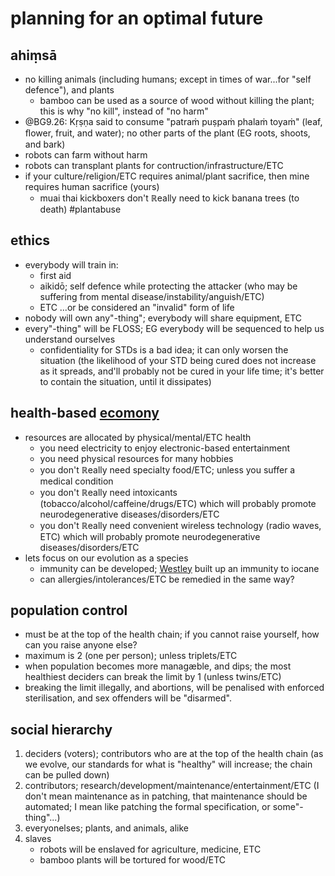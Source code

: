 # planning for an optimal future

## ahiṃsā
* no killing animals (including humans; except in times of war...for "self defence"), and plants
	* bamboo can be used as a source of wood without killing the plant; this is why "no kill", instead of "no harm"
* @BG9.26: Kṛṣṇa said to consume "patraṁ puṣpaṁ phalaṁ toyaṁ" (leaf, ﬂower, fruit, and water); no other parts of the plant (EG roots, shoots, and bark)
* robots can farm without harm
* robots can transplant plants for contruction/infrastructure/ETC
* if your culture/religion/ETC requires animal/plant sacrifice, then mine requires human sacrifice (yours)
	* muai thai kickboxers don't ℝeally need to kick banana trees (to death) #plantabuse

## ethics
* everybody will train in:
	* first aid
	* aikidō; self defence while protecting the attacker (who may be suffering from mental disease/instability/anguish/ETC)
	* ETC ...or be considered an "invalid" form of life
* nobody will own any"-thing"; everybody will share equipment, ETC
* every"-thing" will be FLOSS; EG everybody will be sequenced to help us understand ourselves
	* confidentiality for STDs is a bad idea; it can only worsen the situation (the likelihood of your STD being cured does not increase as it spreads, and'll probably not be cured in your life time; it's better to contain the situation, until it dissipates)

## health-based [ecomony](https://en.wikipedia.org/wiki/Idiocracy)
* resources are allocated by physical/mental/ETC health
	* you need electricity to enjoy electronic-based entertainment
	* you need physical resources for many hobbies
	* you don't ℝeally need specialty food/ETC; unless you suffer a medical condition
	* you don't ℝeally need intoxicants (tobacco/alcohol/caffeine/drugs/ETC) which will probably promote neurodegenerative diseases/disorders/ETC
	* you don't ℝeally need convenient wireless technology (radio waves, ETC) which will probably promote neurodegenerative diseases/disorders/ETC
* lets focus on our evolution as a species
	* immunity can be developed; [Westley](https://en.wikipedia.org/wiki/The_Princess_Bride_(film)) built up an immunity to iocane
	* can allergies/intolerances/ETC be remedied in the same way?

## population control
* must be at the top of the health chain; if you cannot raise yourself, how can you raise anyone else?
* maximum is 2 (one per person); unless triplets/ETC
* when population becomes more managæble, and dips; the most healthiest deciders can break the limit by 1 (unless twins/ETC)
* breaking the limit illegally, and abortions, will be penalised with enforced sterilisation, and sex offenders will be "disarmed".

## social hierarchy
1. deciders (voters); contributors who are at the top of the health chain (as we evolve, our standards for what is "healthy" will increase; the chain can be pulled down)
2. contributors; research/development/maintenance/entertainment/ETC (I don't mean maintenance as in patching, that maintenance should be automated; I mean like patching the formal specification, or some"-thing"...)
3. everyonelses; plants, and animals, alike
4. slaves
	* robots will be enslaved for agriculture, medicine, ETC
	* bamboo plants will be tortured for wood/ETC
